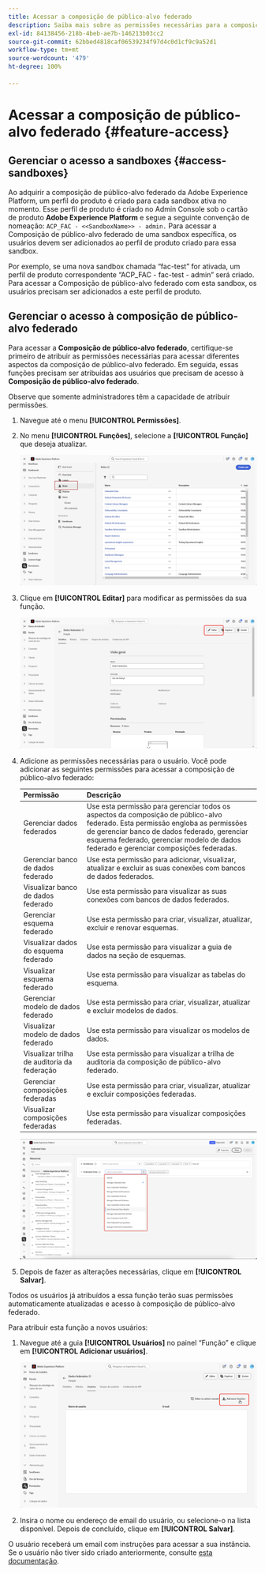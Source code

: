 ```yaml
---
title: Acessar a composição de público-alvo federado
description: Saiba mais sobre as permissões necessárias para a composição de público-alvo federado
exl-id: 84138456-218b-4beb-ae7b-146213b03cc2
source-git-commit: 62bbed4818caf06539234f97d4c0d1cf9c9a52d1
workflow-type: tm+mt
source-wordcount: '479'
ht-degree: 100%

---
```


# Acessar a composição de público-alvo federado {#feature-access}

## Gerenciar o acesso a sandboxes {#access-sandboxes}

Ao adquirir a composição de público-alvo federado da Adobe Experience Platform, um perfil do produto é criado para cada sandbox ativa no momento. Esse perfil de produto é criado no Admin Console sob o cartão de produto **Adobe Experience Platform** e segue a seguinte convenção de nomeação: `ACP_FAC - <<SandboxName>> - admin.` Para acessar a Composição de público-alvo federado de uma sandbox específica, os usuários devem ser adicionados ao perfil de produto criado para essa sandbox.

Por exemplo, se uma nova sandbox chamada “fac-test” for ativada, um perfil de produto correspondente “ACP_FAC - fac-test - admin” será criado. Para acessar a Composição de público-alvo federado com esta sandbox, os usuários precisam ser adicionados a este perfil de produto.

## Gerenciar o acesso à composição de público-alvo federado

Para acessar a **Composição de público-alvo federado**, certifique-se primeiro de atribuir as permissões necessárias para acessar diferentes aspectos da composição de público-alvo federado. Em seguida, essas funções precisam ser atribuídas aos usuários que precisam de acesso à **Composição de público-alvo federado**.

Observe que somente administradores têm a capacidade de atribuir permissões.

1. Navegue até o menu **[!UICONTROL Permissões]**.

1. No menu **[!UICONTROL Funções]**, selecione a **[!UICONTROL Função]** que deseja atualizar.

   ![](assets/access_fda_1.png)

1. Clique em **[!UICONTROL Editar]** para modificar as permissões da sua função.

   ![](assets/access_fda_2.png)

1. Adicione as permissões necessárias para o usuário. Você pode adicionar as seguintes permissões para acessar a composição de público-alvo federado:

   | Permissão | Descrição |
   | ---------- | ----------- |
   | Gerenciar dados federados | Use esta permissão para gerenciar todos os aspectos da composição de público-alvo federado. Esta permissão engloba as permissões de gerenciar banco de dados federado, gerenciar esquema federado, gerenciar modelo de dados federado e gerenciar composições federadas. |
   | Gerenciar banco de dados federado | Use esta permissão para adicionar, visualizar, atualizar e excluir as suas conexões com bancos de dados federados. |
   | Visualizar banco de dados federado | Use esta permissão para visualizar as suas conexões com bancos de dados federados. |
   | Gerenciar esquema federado | Use esta permissão para criar, visualizar, atualizar, excluir e renovar esquemas. |
   | Visualizar dados do esquema federado | Use esta permissão para visualizar a guia de dados na seção de esquemas. |
   | Visualizar esquema federado | Use esta permissão para visualizar as tabelas do esquema. |
   | Gerenciar modelo de dados federado | Use esta permissão para criar, visualizar, atualizar e excluir modelos de dados. |
   | Visualizar modelo de dados federado | Use esta permissão para visualizar os modelos de dados. |
   | Visualizar trilha de auditoria da federação | Use esta permissão para visualizar a trilha de auditoria da composição de público-alvo federado. |
   | Gerenciar composições federadas | Use esta permissão para criar, visualizar, atualizar e excluir composições federadas. |
   | Visualizar composições federadas | Use esta permissão para visualizar composições federadas. |

   ![](assets/permissions.png)

1. Depois de fazer as alterações necessárias, clique em **[!UICONTROL Salvar]**.

Todos os usuários já atribuídos a essa função terão suas permissões automaticamente atualizadas e acesso à composição de público-alvo federado.

Para atribuir esta função a novos usuários:

1. Navegue até a guia **[!UICONTROL Usuários]** no painel “Função” e clique em **[!UICONTROL Adicionar usuários]**.

   ![](assets/access_fda_4.png)

1. Insira o nome ou endereço de email do usuário, ou selecione-o na lista disponível. Depois de concluído, clique em **[!UICONTROL Salvar]**.

<!-- Alternatively, you can assign one of the pre-existing roles to the users, depending on what permissions they need. For more information on assigning pre-existing roles to a user, please read the [guide on managing users for a product profile](https://experienceleague.adobe.com/pt-br/docs/experience-platform/access-control/ui/users).

| Role name | Permissions |
| --------- | ----------- |
| FAC Data Managers | <ul><li>Manage Federated Compositions</li><li>View Federated Databases</li><li>View Federated Schemas</li><li>View Federated Schema Data</li><li>View Federated Data Models</li></ul> |
| FAC Composition Managers | <ul><li>Manage Federated Compositions</li></ul> |
| FAC Administrators | <ul><li>Manage Federated Data</li></ul> | -->

O usuário receberá um email com instruções para acessar a sua instância. Se o usuário não tiver sido criado anteriormente, consulte [esta documentação](https://experienceleague.adobe.com/pt-br/docs/experience-platform/access-control/abac/permissions-ui/users).
